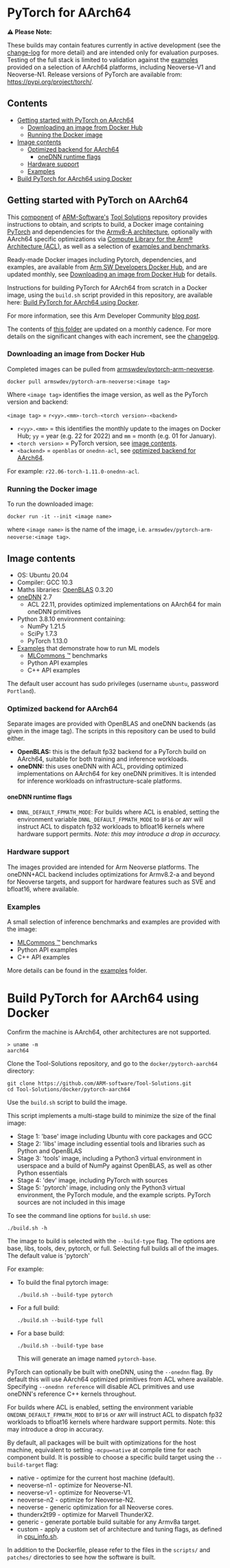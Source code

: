 # PyTorch for AArch64

**⚠ Please Note:**

These builds may contain features currently in active development (see the [change-log](./CHANGELOG.md) for more detail) and are intended only for evaluation purposes.
Testing of the full stack is limited to validation against the [examples](./examples/README.md) provided on a selection of AArch64 platforms, including Neoverse-V1 and Neoverse-N1.
Release versions of PyTorch are available from: https://pypi.org/project/torch/.

## Contents
* [Getting started with PyTorch on AArch64](#getting-started-with-pytorch-on-aarch64)
   * [Downloading an image from Docker Hub](#downloading-an-image-from-docker-hub)
   * [Running the Docker image](#running-the-docker-image)
* [Image contents](#image-contents)
   * [Optimized backend for AArch64](#optimized-backend-for-aarch64)
      * [oneDNN runtime flags](#onednn-runtime-flags)
   * [Hardware support](#hardware-support)
   * [Examples](#examples)
* [Build PyTorch for AArch64 using Docker](#build-pytorch-for-aarch64-using-docker)

## Getting started with PyTorch on AArch64

This [component](https://github.com/ARM-software/Tool-Solutions/tree/master/docker/pytorch-aarch64) of [ARM-Software's](https://github.com/ARM-software) [Tool Solutions](https://github.com/ARM-software/Tool-Solutions) repository provides instructions to obtain, and scripts to build, a Docker image containing [PyTorch](https://www.pytorch.org/) and dependencies for the [Armv8-A architecture](https://developer.arm.com/architectures/cpu-architecture/a-profile), optionally with AArch64 specific optimizations via [Compute Library for the Arm® Architecture (ACL)](https://developer.arm.com/ip-products/processors/machine-learning/compute-library), as well as a selection of [examples and benchmarks](./examples/README.md).

Ready-made Docker images including Pytorch, dependencies, and examples, are available from [Arm SW Developers Docker Hub](https://hub.docker.com/u/armswdev), and are updated monthly, see [Downloading an image from Docker Hub](#downloading-an-image-from-docker-hub) for details.

Instructions for building PyTorch for AArch64 from scratch in a Docker image, using the `build.sh` script provided in this repository, are available here: [Build PyTorch for AArch64 using Docker](#build-pytorch-for-aarch64-using-docker).

For more information, see this Arm Developer Community [blog post](https://community.arm.com/developer/tools-software/tools/b/tools-software-ides-blog/posts/aarch64-docker-images-for-pytorch-and-tensorflow).

The contents of [this folder](https://github.com/ARM-software/Tool-Solutions/tree/master/docker/pytorch-aarch64) are updated on a monthly cadence. For more details on the significant changes with each increment, see the [changelog](./CHANGELOG.md).

### Downloading an image from Docker Hub

Completed images can be pulled from [armswdev/pytorch-arm-neoverse](https://hub.docker.com/r/armswdev/pytorch-arm-neoverse).

```
docker pull armswdev/pytorch-arm-neoverse:<image tag>
```

Where `<image tag>` identifies the image version, as well as the PyTorch version and backend:

`<image tag>` = `r<yy>.<mm>-torch-<torch version>-<backend>`

- `r<yy>.<mm>` = this identifies the monthly update to the images on Docker Hub; `yy` = year (e.g. 22 for 2022) and `mm` = month (e.g. 01 for January).
- `<torch version>` = PyTorch version, see [image contents](#image-contents).
- `<backend>` = `openblas` or `onednn-acl`, see [optimized backend for AArch64](#optimized-backend-for-aarch64).

For example: `r22.06-torch-1.11.0-onednn-acl`.

### Running the Docker image
To run the downloaded image:

  ``` docker run -it --init <image name> ```

where `<image name>` is the name of the image, i.e. `armswdev/pytorch-arm-neoverse:<image tag>`.


## Image contents

  * OS: Ubuntu 20.04
  * Compiler: GCC 10.3
  * Maths libraries: [OpenBLAS](https://www.openblas.net/) 0.3.20
  * [oneDNN](https://github.com/oneapi-src/oneDNN) 2.7
    - ACL 22.11, provides optimized implementations on AArch64 for main oneDNN primitives
  * Python 3.8.10 environment containing:
    - NumPy 1.21.5
    - SciPy 1.7.3
    - PyTorch 1.13.0
  * [Examples](./examples/README.md) that demonstrate how to run ML models
    - [MLCommons :tm:](https://mlcommons.org/en/) benchmarks
    - Python API examples
    - C++ API examples

The default user account has sudo privileges (username `ubuntu`, password `Portland`).


### Optimized backend for AArch64

Separate images are provided with OpenBLAS and oneDNN backends (as given in the image tag). The scripts in this repository can be used to build either.

 * **OpenBLAS:** this is the default fp32 backend for a PyTorch build on AArch64, suitable for both training and inference workloads.
 * **oneDNN:** this uses oneDNN with ACL, providing optimized implementations on AArch64 for key oneDNN primitives. It is intended for inference workloads on infrastructure-scale platforms.

#### oneDNN runtime flags

- `DNNL_DEFAULT_FPMATH_MODE`: For builds where ACL is enabled, setting the environment variable `DNNL_DEFAULT_FPMATH_MODE` to `BF16` or `ANY` will instruct ACL to dispatch fp32 workloads to bfloat16 kernels where hardware support permits. _Note: this may introduce a drop in accuracy._

### Hardware support

The images provided are intended for Arm Neoverse platforms. The oneDNN+ACL backend includes optimizations for Armv8.2-a and beyond for Neoverse targets, and support for hardware features such as SVE and bfloat16, where available.

### Examples

A small selection of inference benchmarks and examples are provided with the image:

  * [MLCommons :tm:](https://mlcommons.org/en/) benchmarks
  * Python API examples
  * C++ API examples

More details can be found in the [examples](./examples/README.md) folder.

# Build PyTorch for AArch64 using Docker

Confirm the machine is AArch64, other architectures are not supported.

```
> uname -m
aarch64
```

Clone the Tool-Solutions repository, and go to the `docker/pytorch-aarch64` directory:

```
git clone https://github.com/ARM-software/Tool-Solutions.git
cd Tool-Solutions/docker/pytorch-aarch64
```

Use the `build.sh` script to build the image.

This script implements a multi-stage build to minimize the size of the final image:

  * Stage 1: 'base' image including Ubuntu with core packages and GCC
  * Stage 2: 'libs' image including essential tools and libraries such as Python and OpenBLAS
  * Stage 3: 'tools' image, including a Python3 virtual environment in userspace and a build of NumPy against OpenBLAS, as well as other Python essentials
  * Stage 4: 'dev' image, including PyTorch with sources
  * Stage 5: 'pytorch' image, including only the Python3 virtual environment, the PyTorch module, and the example scripts. PyTorch sources are not included in this image

To see the command line options for `build.sh` use:

```
./build.sh -h
```

The image to build is selected with the `--build-type` flag. The options are base, libs, tools, dev, pytorch, or full. Selecting full builds all of the images. The default value is 'pytorch'


For example:

  * To build the final pytorch image:

    ```
    ./build.sh --build-type pytorch
    ```

  * For a full build:

    ```
    ./build.sh --build-type full
    ```

  * For a base build:

    ```
    ./build.sh --build-type base
    ```

    This will generate an image named `pytorch-base`.

PyTorch can optionally be built with oneDNN, using the `--onednn` flag. By default this will use AArch64 optimized primitives from ACL where available. Specifying `--onednn reference` will disable ACL primitives and use oneDNN's reference C++ kernels throughout.

For builds where ACL is enabled, setting the environment variable `ONEDNN_DEFAULT_FPMATH_MODE` to `BF16` or `ANY` will instruct ACL to dispatch fp32 workloads to bfloat16 kernels where hardware support permits. Note: this may introduce a drop in accuracy.

By default, all packages will be built with optimizations for the host machine, equivalent to setting `-mcpu=native` at compile time for each component build.
It is possible to choose a specific build target using the `--build-target` flag:

  * native       - optimize for the current host machine (default).
  * neoverse-n1  - optimize for Neoverse-N1.
  * neoverse-v1  - optimize for Neoverse-V1.
  * neoverse-n2  - optimize for Neoverse-N2.
  * neoverse     - generic optimization for all Neoverse cores.
  * thunderx2t99 - optimize for Marvell ThunderX2.
  * generic      - generate portable build suitable for any Armv8a target.
  * custom       - apply a custom set of architecture and tuning flags, as defined in [cpu_info.sh](cpu_info.sh).

In addition to the Dockerfile, please refer to the files in the `scripts/` and `patches/` directories to see how the software is built.
